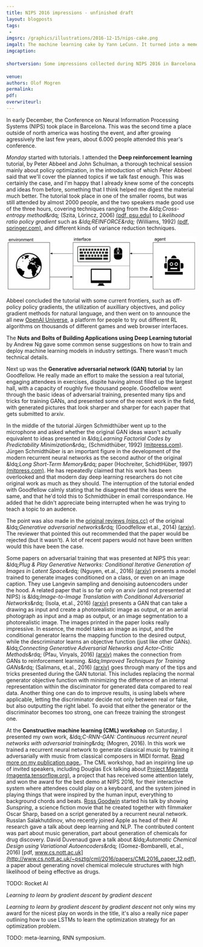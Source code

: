 ```yaml
---
title: NIPS 2016 impressions - unfinished draft
layout: blogposts
tags:
 - 
imgsrc: /graphics/illustrations/2016-12-15/nips-cake.png
imgalt: The machine learning cake by Yann LeCunn. It turned into a meme during NIPS 2016.
imgcaption: 

shortversion: Some impressions collected during NIPS 2016 in Barcelona.

venue: 
authors: Olof Mogren
permalink:
pdf: 
overwriteurl: 
---
```


In early December, the Conference on Neural Information Processing Systems (NIPS)
took place in Barcelona. This was the second time a place outside of north
america was hosting the event, and after growing agressively the last few
years, about 6.000 people attended this year's conference.

*Monday* started with tutorials. I attended the **Deep reinforcement learning**
tutorial, by Peter Abbeel and John Schulman, a thorough technical session
mainly about policy optimization, in the introduction of which
Peter Abbeel said that we'll cover the planned topics if we talk
fast enough. This was certainly the case, and I'm happy that I
already knew some of the concepts and ideas from before, something that
I think helped me digest the material much better. The tutorial took place
in one of the smaller rooms, but was still attended by almost 2000 people,
and the two speakers made good use of the three hours, covering techniques
ranging from the
<em>&ldq;Cross-entropy method</em>&rdq; (Szita, Lörincz, 2006) [(pdf, psu.edu)](http://citeseerx.ist.psu.edu/viewdoc/download?doi=10.1.1.704.9726&rep=rep1&type=pdf)
to *Likelihood ratio policy gradient* such as
<em>&ldq;REINFORCE&rdq;</em> (Williams, 1992) [(pdf, springer.com)](http://link.springer.com/content/pdf/10.1007%2FBF00992696.pdf),
and different kinds of variance reduction techniques.

![OpenAI Universe](/graphics/illustrations/2016-12-15/openai-universe.png)

Abbeel concluded the tutorial with some current frontiers,
such as off-policy policy gradients, the utilization of auxilliary objectives,
and policy gradient methods for natural language,
and then went on to announce the all new
[OpenAI Universe](https://universe.openai.com/),
a platform for people to try out different RL algorithms on
thousands of different games and web browser interfaces.

The **Nuts and Bolts of Building Applications using Deep Learning tutorial**
by Andrew Ng gave some common sense suggestions on how to train and deploy
machine learning models in industry settings. There wasn't much technical
details.

Next up was the **Generative adversarial network (GAN) tutorial** by Ian Goodfellow.
He really made an effort to make the session a real tutorial, engaging
attendees in exercises, dispite having almost filled up the largest
hall, with a capacity of roughly five thousand people.
Goodfellow went through the basic ideas of adversarial training,
presented many tips and tricks for training GANs,
and presented some of the recent work in the field, with generated pictures
that look sharper and sharper for each paper that gets submitted
to arxiv.

In the middle of the tutorial J&uuml;rgen Schmidth&uuml;ber went up to the
microphone and asked whether the original GAN ideas wasn't actually
equivalent to ideas presented in
&ldq;<em>Learning Factorial Codes by Predictability Minimization</em>&rdq;,
(Schmidth&uuml;ber, 1992) [(mitpress.com)](http://www.mitpressjournals.org/doi/abs/10.1162/neco.1992.4.6.863#.WHT46WeYqwY).
J&uuml;rgen Schmidth&uuml;ber is an important figure
in the development of the modern recurrent
neural networks as the second author of the original
&ldq;<em>Long Short-Term Memory</em>&rdq; paper (Hochreiter, SchidtH&uuml;ber, 1997)
[(mitpress.com)](http://www.mitpressjournals.org/doi/abs/10.1162/neco.1997.9.8.1735).
He has repeatedly claimed that his work has been overlooked
and that modern day deep learning researchers do not cite
original work as much as they should.
The interruption of the tutorial ended with Goodfellow calmly stating that
he disagreed that the ideas were the same, and that he'd told
this to Schmidth&uuml;ber in email correspondance.
He added that he didn't appreciate being interrupted when he was
trying to teach a topic to an audence.

The point was also made in the [original reviews (nips.cc)](http://media.nips.cc/nipsbooks/nipspapers/paper_files/nips27/reviews/1384.html) of the original
&ldq;<em>Generative adversarial networks</em>&rdq; (Goodfellow et.al., 2014)
[(arxiv)](https://arxiv.org/abs/1406.2661).
The reviewer that pointed this out recommended that the paper would be rejected
(but it wasn't).
A lot of recent papers would not have been written would this have been the case.

Some papers on adversarial training that was presented at NIPS this year:
&ldq;<em>Plug & Play Generative Networks: Conditional Iterative Generation of Images in Latent Space</em>&rdq; (Nguyen, et.al., 2016)
[(arxiv)](https://arxiv.org/abs/1612.00005)
presents a model trained to generate images conditioned on
a class, or even on an image caption. They use Langevin sampling
and denoising autoencoders under the hood.
A related paper that is so far only on arxiv (and not presented at NIPS) is
&ldq;<em>Image-to-Image Translation with Conditional Adversarial Networks</em>&rdq;
(Isola, et.al., 2016)
[(arxiv)](https://arxiv.org/abs/1611.07004)
presents a GAN that can take a drawing as input and create
a photorealistic image as output, or an aerial photograph as
input and a map as output, or an image segmentation to a photorealistic image.
The images printed in the paper looks really impressive.
In essence, the model takes an image as input, and the conditional
generator learns the mapping function to the desired output,
while the descriminator learns an objective function
(just like other GANs).
&ldq;<em>Connecting Generative Adversarial Networks and Actor-Critic Methods</em>&rdq;
(Pfau, Vinyals, 2016)
[(arxiv)](https://arxiv.org/abs/1610.01945)
makes the connection from GANs to reinforcement learning.
&ldq;<em>Improved Techniques for Training GANs</em>&rdq;
(Salimans, et.al., 2016)
[(arxiv)](https://arxiv.org/abs/1606.03498)
goes through many of the tips and tricks presented during the GAN tutorial.
This includes replacing the normal generator objective function with minimizing
the difference of an internal representation within the disciminator
for generated data compared to real data.
Another thing one can do to improve results, is using labels where applicable,
letting the discriminator decide not only between real or fake, but also
outputting the right label.
To avoid that either the generator or the discriminator becomes too strong,
one can freeze training the strongest one.

At the **Constructive machine learning (CML) workshop** on Saturday,
I presented my own work, 
&ldq;<em>C-RNN-GAN: Continuous recurrent neural networks with adversarial training</em>&rdq;
(Mogren, 2016).
In this work we trained a recurrent neural network to generate
classical music by training it adversarially with music
from classical composers in MIDI format.
[Read more on my publication page.](http://mogren.one/publications/2016/c-rnn-gan/).
The CML workshop, had an inspiring line up of invited speakers,
including Douglas Eck talking about
[Project Magenta (magenta.tensorflow.org)](http://magenta.tensorflow.org/),
a project that has received some attention lately, and won the award for
the best demo at NIPS 2016, for their interactive system where
attendees could play on a keyboard, and the system joined in playing
things that were inspired by the human input, everything to
background chords and beats.
[Ross Goodwin](http://rossgoodwin.com/) started his talk by showing
*Sunspring*, a science fiction movie
that he created together with filmmaker Oscar Sharp,
based on a script generated by a recurrent neural network.
Russlan Salakhutdinov, who recently joined Apple as head of their
AI research gave a talk about deep learning and NLP.
The contributed content was part about music generation,
part about generation of chemicals for drug discovery.
David Duvenaud gave a talk about
&ldq;<em>Automatic Chemical Design using Variational Autoencoders</em>&rdq;
(Gomez-Bombarelli, et.al., 2016)
[pdf, www.cs.nott.ac.uk](http://www.cs.nott.ac.uk/~psztg/cml/2016/papers/CML2016_paper_12.pdf),
a paper about generating novel chemical molecule structures with
high likelihood of being effective as drugs.


TODO: Rocket AI

*Learning to learn by gradient descent by gradient descent*

*Learning to learn by gradient descent by gradient descent*
not only wins my award for the nicest play on words in the title,
it's also a really nice paper outlining how to use LSTMs to learn
the optimization strategy for an optimization problem.


TODO: meta-learning, RNN symposium.


